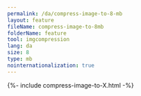 ```yaml
---
permalink: /da/compress-image-to-8-mb
layout: feature
fileName: compress-image-to-8mb
folderName: feature
tool: imgcompression
lang: da
size: 8
type: mb
nointernationalization: true
---
```

{%- include compress-image-to-X.html -%}       
